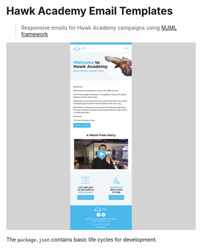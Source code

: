 # Hawk Academy Email Templates

> Responsive emails for Hawk Academy campaigns using [MJML framework](https://mjml.io/)

![Welcome Email](welcome.png)

The `package.json` contains basic life cycles for development.
